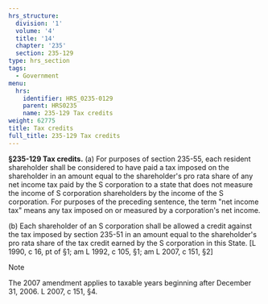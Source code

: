 ```yaml
---
hrs_structure:
  division: '1'
  volume: '4'
  title: '14'
  chapter: '235'
  section: 235-129
type: hrs_section
tags:
  - Government
menu:
  hrs:
    identifier: HRS_0235-0129
    parent: HRS0235
    name: 235-129 Tax credits
weight: 62775
title: Tax credits
full_title: 235-129 Tax credits
---
```

**§235-129 Tax credits.** (a) For purposes of section 235-55, each resident shareholder shall be considered to have paid a tax imposed on the shareholder in an amount equal to the shareholder's pro rata share of any net income tax paid by the S corporation to a state that does not measure the income of S corporation shareholders by the income of the S corporation. For purposes of the preceding sentence, the term "net income tax" means any tax imposed on or measured by a corporation's net income.

(b) Each shareholder of an S corporation shall be allowed a credit against the tax imposed by section 235-51 in an amount equal to the shareholder's pro rata share of the tax credit earned by the S corporation in this State. [L 1990, c 16, pt of §1; am L 1992, c 105, §1; am L 2007, c 151, §2]

Note

The 2007 amendment applies to taxable years beginning after December 31, 2006\. L 2007, c 151, §4.